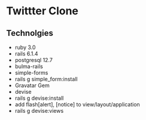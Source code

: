 # Twittter Clone 

## Technolgies 
 * ruby 3.0 
 * rails 6.1.4 
 * postgresql 12.7 
 * bulma-rails 
 * simple-forms 
  * rails g simple_form:install 
 * Gravatar Gem 
 * devise 
  * rails g devise:install 
  * add flash[alert], [notice] to view/layout/application 
  * rails g devise:views 
